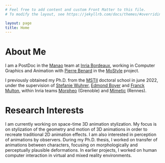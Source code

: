 ```yaml
---
# Feel free to add content and custom Front Matter to this file.
# To modify the layout, see https://jekyllrb.com/docs/themes/#overriding-theme-defaults

layout: page
title: Home
---
```


# About Me

I am a PostDoc in the <a href="https://manao.inria.fr/" target="_blank">Manao</a> team at <a href="https://www.inria.fr/fr/centre-inria-universite-bordeaux" target="_blank">Inria Bordeaux</a>, working in Computer Graphics and Animation with <a href="https://www.labri.fr/perso/pbenard/index.html" target="_blank">Pierre Benard</a> in the <a href="https://mostyle.github.io/" target="_blank">MoStyle</a> project.

I previously obtained my Ph.D. from the <a href="https://edmstii.univ-grenoble-alpes.fr/" target="_blank">MSTII</a> doctoral school in june 2022, under the supervision of <a href="https://swuhrer.gitlabpages.inria.fr/website/" target="_blank">Stefanie Wuhrer</a>, <a href="https://morpheo.inrialpes.fr/people/Boyer/" target="_blank">Edmond Boyer</a> and <a href="https://perso.univ-rennes2.fr/franck.multon" target="_blank">Franck Multon</a>, within Inria teams <a href="https://team.inria.fr/morpheo/" target="_blank">Morpheo</a> (Grenoble) and <a href="https://team.inria.fr/mimetic/#" target="_blank">Mimetic</a> (Rennes).

# Research Interests

I am currently working on space-time 3D animation stylization. My focus is on stylization of the geometry and motion of 3D animations in order to recreate traditional 2D animation effects. I am also interested in perception of animations by observers. During my Ph.D. thesis, I worked on transfer of animations between characters, focusing on morphologically and perceptually plausible deformations. In earlier projects, I worked on human computer interaction in virtual and mixed reality environments.